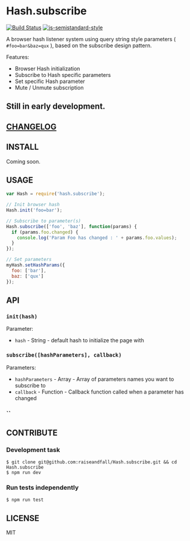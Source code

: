 # Hash.subscribe 

[![Build Status](https://travis-ci.org/raiseandfall/Hash.subscribe.svg)](https://travis-ci.org/raiseandfall/Hash.subscribe)
[![js-semistandard-style](https://img.shields.io/badge/code%20style-semistandard-brightgreen.svg?style=flat-square)](https://github.com/Flet/semistandard)

A browser hash listener system using query string style parameters ( `#foo=bar&baz=qux` ), based on the subscribe design pattern.  

Features:  
- Browser Hash initialization
- Subscribe to Hash specific parameters
- Set specific Hash parameter
- Mute / Unmute subscription

## Still in early development.

## [CHANGELOG](./CHANGELOG.md)

## INSTALL
Coming soon.

## USAGE
```javascript
var Hash = require('hash.subscribe');

// Init browser hash
Hash.init('foo=bar');

// Subscribe to parameter(s)
Hash.subscribe(['foo', 'baz'], function(params) {
  if (params.foo.changed) {
    console.log('Param Foo has changed : ' + params.foo.values);
  }
});

// Set parameters
myHash.setHashParams({
  foo: ['bar'],
  baz: ['qux']
});
```

## API

### `init(hash)`
Parameter:  
- `hash` - String - default hash to initialize the page with

### `subscribe([hashParameters], callback)`
Parameters:  
- `hashParameters` - Array - Array of parameters names you want to subscribe to
- `callback` - Function - Callback function called when a parameter has changed

### ``

## CONTRIBUTE

### Development task
```shell
$ git clone git@github.com:raiseandfall/Hash.subscribe.git && cd Hash.subscribe
$ npm run dev
```

### Run tests independently
```shell
$ npm run test
```

## LICENSE
MIT
